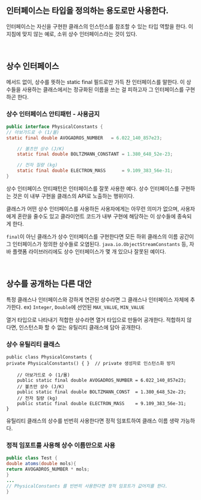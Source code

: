 ## 인터페이스는 타입을 정의하는 용도로만 사용한다.

인터페이스는 자신을 구현한 클래스의 인스턴스를 참조할 수 있는 타입 역할을 한다. 
이 지침에 맞지 않는 예로, 소위 상수 인터페이스라는 것이 있다.

<br>

## 상수 인터페이스

메서드 없이, 상수를 뜻하는 static final 필드로만 가득 찬 인터페이스를 말한다.
이 상수들을 사용하는 클래스에서는 정규화된 이름을 쓰는 걸 피하고자 그 인터페이스를 구현하곤 한다.

### 상수 인터페이스 안티패턴 - 사용금지

```java
public interface PhysicalConstants {
// 아보가드로 수 (1/몰)
static final double AVOGADROS_NUMBER   = 6.022_140_857e23;

    // 볼츠만 상수 (J/K)
    static final double BOLTZMANN_CONSTANT = 1.380_648_52e-23;

    // 전자 질량 (kg)
    static final double ELECTRON_MASS      = 9.109_383_56e-31;
}
```

상수 인터페이스 안티패턴은 인터페이스를 잘못 사용한 예다. 상수 인터페이스를 구현하는 것은 이 내부 구현을 클래스의 API로 노출하는 행위이다.

클래스가 어떤 상수 인터페이스를 사용하든 사용자에게는 아무런 의미가 없으며, 사용자에게 혼란을 줄수도 있고 클라이언트 코드가 내부 구현에 해당하는 이 상수들에 종속되게 한다.

`final`이 아닌 클래스가 상수 인터페이스를 구현한다면 모든 하위 클래스의 이름 공간이 그 인터페이스가 정의한 상수들로 오염된다.
`java.io.ObjectStreamConstants` 등, 자바 플랫폼 라이브러리에도 상수 인터페이스가 몇 개 있으나 잘못된 예이다.

<br>

## 상수를 공개하는 다른 대안

특정 클래스나 인터페이스와 강하게 연관된 상수라면 그 클래스나 인터페이스 자체에 추가한다.
ex) `Integer`, `Double`에 선언된 `MAX_VALUE`, `MIN_VALUE`

열거 타입으로 나타내기 적합한 상수라면 열거 타입으로 만들어 공개한다. 적합하지 않다면, 인스턴스화 할 수 없는 유틸리티 클래스에 담아 공개한다.

### 상수 유틸리티 클래스

```
public class PhysicalConstants {
private PhysicalConstants() { }  // private 생성자로 인스턴스화 방지

    // 아보가드로 수 (1/몰)
    public static final double AVOGADROS_NUMBER = 6.022_140_857e23;
    // 볼츠만 상수 (J/K)
    public static final double BOLTZMANN_CONST  = 1.380_648_52e-23;
    // 전자 질량 (kg)
    public static final double ELECTRON_MASS    = 9.109_383_56e-31;
}
```

유틸리티 클래스의 상수를 빈번히 사용한다면 정적 임포트하여 클래스 이름 생략 가능하다.


### 정적 임포트를 사용해 상수 이름만으로 사용

```java
public class Test {
double atoms(double mols){
return AVOGADROS_NUMBER * mols;
}
...
// PhysicalConstants 를 빈번히 사용한다면 정적 임포트가 값어치를 한다.
}
```